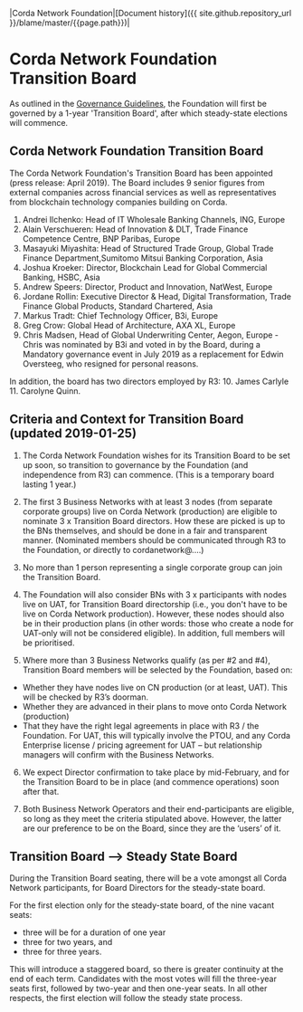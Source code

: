 |Corda Network Foundation|[Document history]({{ site.github.repository_url }}/blame/master/{{page.path}})|

Corda Network Foundation Transition Board
=========================================

As outlined in the [Governance Guidelines](https://corda.network/governance/governance-guidelines.html), the Foundation will first be governed by a 1-year 'Transition Board', after which steady-state elections will commence.

Corda Network Foundation Transition Board 
-----------------------------------------

The Corda Network Foundation's Transition Board has been appointed (press release: April 2019). 
The Board includes 9 senior figures from external companies across financial services as well as representatives from blockchain technology companies building on Corda.

1. Andrei Ilchenko: Head of IT Wholesale Banking Channels, ING, Europe
2. Alain Verschueren: Head of Innovation & DLT, Trade Finance Competence Centre, BNP Paribas, Europe
3. Masayuki Miyashita: Head of Structured Trade Group, Global Trade Finance Department,Sumitomo Mitsui Banking Corporation, Asia
4. Joshua Kroeker: Director, Blockchain Lead for Global Commercial Banking, HSBC, Asia
5. Andrew Speers: Director, Product and Innovation, NatWest, Europe
6. Jordane Rollin: Executive Director & Head, Digital Transformation, Trade Finance Global Products, Standard Chartered, Asia
7. Markus Tradt: Chief Technology Officer, B3i, Europe
8. Greg Crow: Global Head of Architecture, AXA XL, Europe
9. Chris Madsen, Head of Global Underwriting Center, Aegon, Europe - Chris was nominated by B3i and voted in by the Board, during a Mandatory governance event in July 2019 as a replacement for Edwin Oversteeg, who resigned for personal reasons. 

In addition, the board has two directors employed by R3: 
10. James Carlyle
11. Carolyne Quinn.

Criteria and Context for Transition Board (updated 2019-01-25)
----------------------------------------------------------------------

1. The Corda Network Foundation wishes for its Transition Board to be set up soon, so transition to governance by the Foundation (and independence from R3) can commence. (This is a temporary board lasting 1 year.)
 
2. The first 3 Business Networks with at least 3 nodes (from separate corporate groups) live on Corda Network (production) are eligible to nominate 3 x Transition Board directors.  How these are picked is up to the BNs themselves, and should be done in a fair and transparent manner. (Nominated members should be communicated through R3 to the Foundation, or directly to cordanetwork@....)
 
3. No more than 1 person representing a single corporate group can join the Transition Board.
 

4. The Foundation will also consider BNs with 3 x participants with nodes live on UAT, for Transition Board directorship (i.e., you don't have to be live on Corda Network production). However, these nodes should also be in their production plans (in other words: those who create a node for UAT-only will not be considered eligible). In addition, full members will be prioritised. 
 

5. Where more than 3 Business Networks qualify (as per #2 and #4), Transition Board members will be selected by the Foundation, based on:
* Whether they have nodes live on CN production (or at least, UAT). This will be checked by R3’s doorman.
* Whether they are advanced in their plans to move onto Corda Network (production)
* That they have the right legal agreements in place with R3 / the Foundation. For UAT, this will typically involve the PTOU, and any Corda Enterprise license / pricing agreement for UAT – but relationship managers will confirm with the Business Networks.
 

6. We expect Director confirmation to take place by mid-February, and for the Transition Board to be in place (and commence operations) soon after that.
 

7. Both Business Network Operators and their end-participants are eligible, so long as they meet the criteria stipulated above. However, the latter are our preference to be on the Board, since they are the ‘users’ of it.


Transition Board --> Steady State Board
---------------------------------------

During the Transition Board seating, there will be a vote amongst all Corda Network participants, for Board Directors for the steady-state board.

For the first election only for the steady-state board, of the nine vacant seats:
* three will be for a duration of one year
* three for two years, and 
* three for three years. 

This will introduce a staggered board, so there is greater continuity at the end of each term. Candidates with the most 
votes will fill the three-year seats first, followed by two-year and then one-year seats. In all other respects, the 
first election will follow the steady state process.
